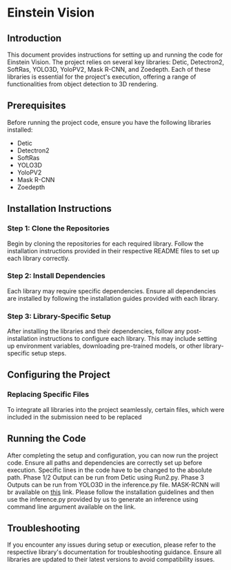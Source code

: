 # Einstein Vision

## Introduction
This document provides instructions for setting up and running the code for Einstein Vision. The project relies on several key libraries: Detic, Detectron2, SoftRas, YOLO3D, YoloPV2, Mask R-CNN, and Zoedepth. Each of these libraries is essential for the project's execution, offering a range of functionalities from object detection to 3D rendering.

## Prerequisites
Before running the project code, ensure you have the following libraries installed:

- Detic
- Detectron2
- SoftRas
- YOLO3D
- YoloPV2
- Mask R-CNN
- Zoedepth

## Installation Instructions

### Step 1: Clone the Repositories
Begin by cloning the repositories for each required library. Follow the installation instructions provided in their respective README files to set up each library correctly.

### Step 2: Install Dependencies
Each library may require specific dependencies. Ensure all dependencies are installed by following the installation guides provided with each library.

### Step 3: Library-Specific Setup
After installing the libraries and their dependencies, follow any post-installation instructions to configure each library. This may include setting up environment variables, downloading pre-trained models, or other library-specific setup steps.

## Configuring the Project

### Replacing Specific Files
To integrate all libraries into the project seamlessly, certain files, which were included in the submission need to be replaced


## Running the Code

After completing the setup and configuration, you can now run the project code. Ensure all paths and dependencies are correctly set up before execution. Specific lines in the code have to be changed to the absolute path. Phase 1/2 Output can be run from Detic using Run2.py. Phase 3 Outputs can be run from YOLO3D in the inference.py file. MASK-RCNN will br available on [this](https://debuggercafe.com/lane-detection-using-mask-rcnn/) link. Please follow the installation guidelines and then use the inference.py provided by us to generate an inference using command line argument available on the link.

## Troubleshooting

If you encounter any issues during setup or execution, please refer to the respective library's documentation for troubleshooting guidance. Ensure all libraries are updated to their latest versions to avoid compatibility issues.

